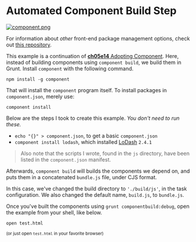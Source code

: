 # Automated Component Build Step

[![component.png][1]][2]

For information about _other_ front-end package management options, check out [this repository][3].

This example is a continuation of [**ch05e14** Adopting Component][4]. Here, instead of building components using `component build`, we build them in Grunt. Install `component` with the following command.

```shell
npm install -g component
```

That will install the `component` program itself. To install packages in `component.json`, merely use:

```shell
component install
```

Below are the steps I took to create this example. _You don't need to run these._

- `echo "{}" > component.json`, to get a basic `component.json`
- `component install lodash`, which installed [LoDash][5] `2.4.1`

> Also note that the scripts I wrote, found in the `js` directory, have been listed in the `component.json` manifest.

Afterwards, `component build` will builds the components we depend on, and puts them in a concatenated `bundle.js` file, under CJS format.

In this case, we've changed the build directory to `'./build/js'`, in the task configuration. We also changed the default name, `build.js`, to `bundle.js`.

Once you've built the components using `grunt componentbuild:debug`, open the example from your shell, like below.

```shell
open test.html
```

<sub>(or just open `test.html` in your favorite browser)</sub>

  [1]: http://i49.tinypic.com/e7nj9v.png
  [2]: http://component.io
  [3]: https://github.com/wilmoore/frontend-packagers
  [4]: https://github.com/bevacqua/buildfirst/tree/master/ch05/14_adopting-component
  [5]: http://lodash.com/docs
